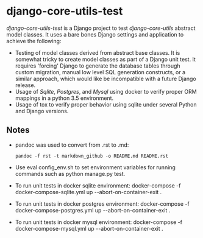 django-core-utils-test
======================

*django-core-utils-test* is a Django project to test *django-core-utils* abstract model classes. It uses a bare bones Django settings and application to achieve the following:

-   Testing of model classes derived from abstract base classes. It is somewhat tricky to create model classes as part of a Django unit test. It requires 'forcing' Django to generate the database tables through custom migration, manual low level SQL generation constructs, or a similar approach, which would like be incompatible with a future Django release.
-   Usage of *Sqlite*, *Postgres*, and *Mysql* using docker to verify proper ORM mappings in a python 3.5 environment.
-   Usage of tox to verify proper behavior using sqlite under several Python and Django versions.

Notes
-----

-   pandoc was used to convert from .rst to .md:

    `pandoc -f rst -t markdown_github -o README.md README.rst`
-   Use eval config\_env.sh to set environment variables for running commands such as python manage.py test.
-   To run unit tests in docker sqlite environment: docker-compose -f docker-compose-sqlite.yml up --abort-on-container-exit .
-   To run unit tests in docker postgres environment: docker-compose -f docker-compose-postgres.yml up --abort-on-container-exit .
-   To run unit tests in docker mysql environment: docker-compose -f docker-compose-mysql.yml up --abort-on-container-exit .

